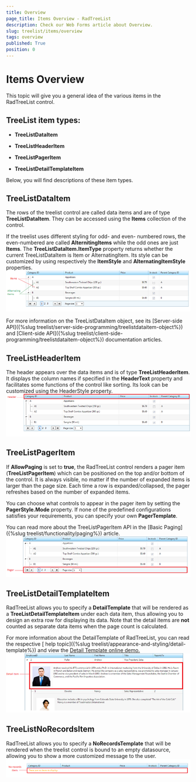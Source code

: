 ```yaml
---
title: Overview
page_title: Items Overview - RadTreeList
description: Check our Web Forms article about Overview.
slug: treelist/items/overview
tags: overview
published: True
position: 0
---
```


# Items Overview



This topic will give you a general idea of the various items in the RadTreeList control.

## TreeList item types:

* **TreeListDataItem**

* **TreeListHeaderItem**

* **TreeListPagerItem**

* **TreeListDetailTemplateItem**

Below, you will find descriptions of these item types.

## TreeListDataItem

The rows of the treelist control are called data items and are of type **TreeListDataItem**. They can be accessed using the **Items** collection of the control.

If the treelist uses different styling for odd- and even- numbered rows, the even-numbered are called **AlternitingItems** while the odd ones are just **Items**. The **TreeListDataItem.ItemType** property returns whether the current TreeListDataItem is Item or AlternatingItem. Its style can be customized by using respectively the **ItemStyle** and **AlternatingItemStyle** properties.![TreeListDataItems](images/treelist_items_dataitems.png)

For more information on the TreeListDataItem object, see its [Server-side API]({%slug treelist/server-side-programming/treelistdataitem-object%}) and [Client-side API]({%slug treelist/client-side-programming/treelistdataitem-object%}) documentation articles.

## TreeListHeaderItem

The header appears over the data items and is of type **TreeListHeaderItem**. It displays the column names if specified in the **HeaderText** property and facilitates some functions of the control like sorting. Its look can be customized using the HeaderStyle property.![TreeListHeaderItem](images/treelist_items_headeritem.png)

## TreeListPagerItem

If **AllowPaging** is set to **true**, the RadTreeList control renders a pager item (**TreeListPagerItem**) which can be positioned on the top and/or bottom of the control. It is always visible, no matter if the number of expanded items is larger than the page size. Each time a row is expanded/collapsed, the pager refreshes based on the number of expanded items.

You can choose what controls to appear in the pager item by setting the **PagerStyle.Mode** property. If none of the predefined configurations satisfies your requirements, you can specify your own **PagerTemplate**.

You can read more about the TreeListPagerItem API in the [Basic Paging]({%slug treelist/functionality/paging%}) article.![TreeListPagerItem](images/treelist_items_pageritem.png)

## TreeListDetailTemplateItem

RadTreeList allows you to specify a **DetailTemplate** that will be rendered as a **TreeListDetailTemplateItem** under each data item, thus allowing you to design an extra row for displaying its data. Note that the detail items are **not** counted as separate data items when the page count is calculated.

For more information about the DetailTemplate of RadTreeList, you can read the respective [ help topic]({%slug treelist/appearance-and-styling/detail-template%}) and view the [ Detail Template online demo. ](https://demos.telerik.com/aspnet-ajax/treelist/examples/appearance/detailitemtemplate/defaultcs.aspx)![TreeListDetailTemplateItem](images/treelist_items_detailitem.png)

## TreeListNoRecordsItem

RadTreeList allows you to specify a **NoRecordsTemplate** that will be rendered when the treelist control is bound to an empty datasource, allowing you to show a more customized message to the user.![No Records Item](images/treelist_items_norecordsitem.png)
